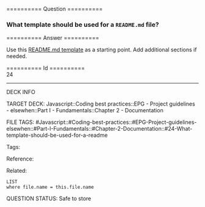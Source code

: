 ========== Question ==========  

### What template should be used for a `README.md` file?  

========== Answer ==========  

Use this [README.md template](https://github.com/elsewhencode/project-guidelines/blob/master/README.sample.md) as a starting point. Add additional sections if needed.

========== Id ==========  
24

---

DECK INFO

TARGET DECK: Javascript::Coding best practices::EPG - Project guidelines - elsewhen::Part I - Fundamentals::Chapter 2 - Documentation

FILE TAGS: #Javascript::#Coding-best-practices::#EPG-Project-guidelines-elsewhen::#Part-I-Fundamentals::#Chapter-2-Documentation::#24-What-template-should-be-used-for-a-readme

Tags:

Reference:

Related:

```dataview
LIST
where file.name = this.file.name
```

QUESTION STATUS: Safe to store
